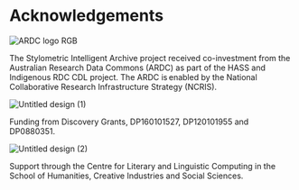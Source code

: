 # Acknowledgements

![ARDC logo RGB](https://github.com/user-attachments/assets/e64cff68-0cfe-4b1d-862c-ff07fdc28a6c)

The Stylometric Intelligent Archive project received co-investment from the Australian Research Data Commons (ARDC) as part of the HASS and Indigenous RDC CDL project. The ARDC is enabled by the National Collaborative Research Infrastructure Strategy (NCRIS).

![Untitled design (1)](https://github.com/user-attachments/assets/aebedec7-f4ea-4ae3-b9ba-fe9edf4912f8)

Funding from Discovery Grants, DP160101527, DP120101955 and DP0880351.

![Untitled design (2)](https://github.com/user-attachments/assets/3ba02b25-6760-4677-8be5-292b4329f403)

Support through the Centre for Literary and Linguistic Computing in the School of Humanities, Creative Industries and Social Sciences.
